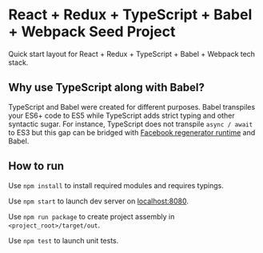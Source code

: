 # React + Redux + TypeScript + Babel + Webpack Seed Project

Quick start layout for React + Redux + TypeScript + Babel + Webpack tech stack.

## Why use TypeScript along with Babel?

TypeScript and Babel were created for different purposes. Babel transpiles your ES6+ code to ES5 while TypeScript adds
strict typing and other syntactic sugar. For instance, TypeScript does not transpile `async / await` to ES3 but this
gap can be bridged with [Facebook regenerator runtime][2] and Babel.

## How to run

Use `npm install` to install required modules and requires typings.

Use `npm start` to launch dev server on [localhost:8080](http://localhost:8080/webpack-dev-server/index.html).

Use `npm run package` to create project assembly in `<project_root>/target/out`.

Use `npm test` to launch unit tests.

[2]: https://facebook.github.io/regenerator/
